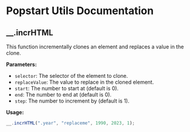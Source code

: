 # Popstart Utils Documentation

## \_\_.incrHTML

This function incrementally clones an element and replaces a value in the clone.

**Parameters:**

- `selector`: The selector of the element to clone.
- `replaceValue`: The value to replace in the cloned element.
- `start`: The number to start at (default is 0).
- `end`: The number to end at (default is 0).
- `step`: The number to increment by (default is 1).

**Usage:**

```javascript
__.incrHTML(".year", "replaceme", 1990, 2023, 1);
